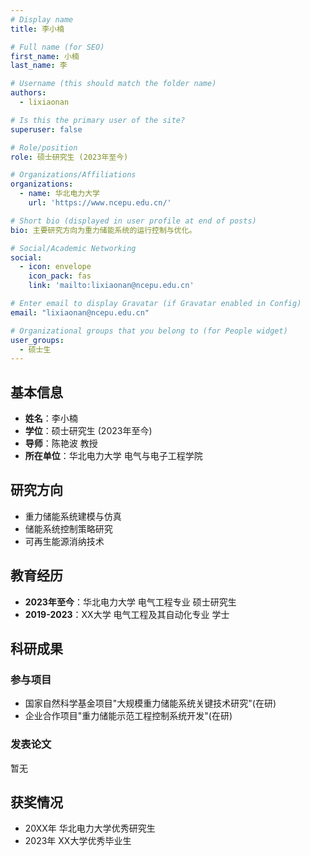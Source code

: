 ```yaml
---
# Display name
title: 李小楠

# Full name (for SEO)
first_name: 小楠
last_name: 李

# Username (this should match the folder name)
authors:
  - lixiaonan

# Is this the primary user of the site?
superuser: false

# Role/position
role: 硕士研究生 (2023年至今)

# Organizations/Affiliations
organizations:
  - name: 华北电力大学
    url: 'https://www.ncepu.edu.cn/'

# Short bio (displayed in user profile at end of posts)
bio: 主要研究方向为重力储能系统的运行控制与优化。

# Social/Academic Networking
social:
  - icon: envelope
    icon_pack: fas
    link: 'mailto:lixiaonan@ncepu.edu.cn'

# Enter email to display Gravatar (if Gravatar enabled in Config)
email: "lixiaonan@ncepu.edu.cn"

# Organizational groups that you belong to (for People widget)
user_groups:
  - 硕士生
---
```


## 基本信息

- **姓名**：李小楠
- **学位**：硕士研究生 (2023年至今)
- **导师**：陈艳波 教授
- **所在单位**：华北电力大学 电气与电子工程学院

## 研究方向

- 重力储能系统建模与仿真
- 储能系统控制策略研究
- 可再生能源消纳技术

## 教育经历

- **2023年至今**：华北电力大学 电气工程专业 硕士研究生
- **2019-2023**：XX大学 电气工程及其自动化专业 学士

## 科研成果

### 参与项目
- 国家自然科学基金项目"大规模重力储能系统关键技术研究"(在研)
- 企业合作项目"重力储能示范工程控制系统开发"(在研)

### 发表论文
暂无

## 获奖情况

- 20XX年 华北电力大学优秀研究生
- 2023年 XX大学优秀毕业生